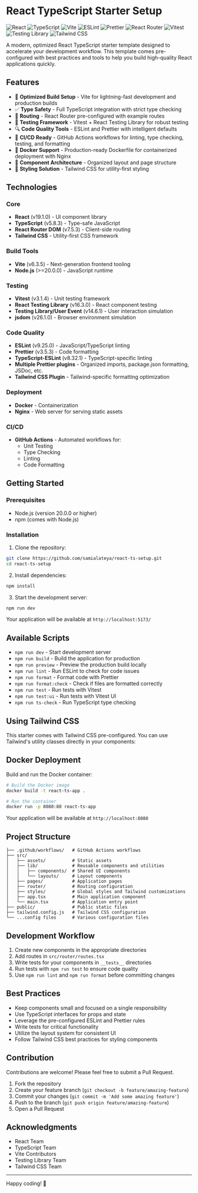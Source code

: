 # React TypeScript Starter Setup

![React](https://img.shields.io/badge/React-19.1.0-blue)
![TypeScript](https://img.shields.io/badge/TypeScript-5.8.3-blue)
![Vite](https://img.shields.io/badge/Vite-6.3.5-purple)
![ESLint](https://img.shields.io/badge/ESLint-9.25.0-yellow)
![Prettier](https://img.shields.io/badge/Prettier-3.5.3-pink)
![React Router](https://img.shields.io/badge/React_Router-7.5.3-red)
![Vitest](https://img.shields.io/badge/Vitest-3.1.4-green)
![Testing Library](https://img.shields.io/badge/Testing_Library-16.3.0-orange)
![Tailwind CSS](https://img.shields.io/badge/Tailwind_CSS-latest-blue)

A modern, optimized React TypeScript starter template designed to accelerate your development workflow. This template comes pre-configured with best practices and tools to help you build high-quality React applications quickly.

## Features

- 🚀 **Optimized Build Setup** - Vite for lightning-fast development and production builds
- ✅ **Type Safety** - Full TypeScript integration with strict type checking
- 📱 **Routing** - React Router pre-configured with example routes
- 🧪 **Testing Framework** - Vitest + React Testing Library for robust testing
- 🔍 **Code Quality Tools** - ESLint and Prettier with intelligent defaults
- 🔄 **CI/CD Ready** - GitHub Actions workflows for linting, type checking, testing, and formatting
- 🐳 **Docker Support** - Production-ready Dockerfile for containerized deployment with Nginx
- 🧩 **Component Architecture** - Organized layout and page structure
- 💅 **Styling Solution** - Tailwind CSS for utility-first styling

## Technologies

### Core

- **React** (v19.1.0) - UI component library
- **TypeScript** (v5.8.3) - Type-safe JavaScript
- **React Router DOM** (v7.5.3) - Client-side routing
- **Tailwind CSS** - Utility-first CSS framework

### Build Tools

- **Vite** (v6.3.5) - Next-generation frontend tooling
- **Node.js** (>=20.0.0) - JavaScript runtime

### Testing

- **Vitest** (v3.1.4) - Unit testing framework
- **React Testing Library** (v16.3.0) - React component testing
- **Testing Library/User Event** (v14.6.1) - User interaction simulation
- **jsdom** (v26.1.0) - Browser environment simulation

### Code Quality

- **ESLint** (v9.25.0) - JavaScript/TypeScript linting
- **Prettier** (v3.5.3) - Code formatting
- **TypeScript-ESLint** (v8.32.1) - TypeScript-specific linting
- **Multiple Prettier plugins** - Organized imports, package.json formatting, JSDoc, etc.
- **Tailwind CSS Plugin** - Tailwind-specific formatting optimization

### Deployment

- **Docker** - Containerization
- **Nginx** - Web server for serving static assets

### CI/CD

- **GitHub Actions** - Automated workflows for:
  - Unit Testing
  - Type Checking
  - Linting
  - Code Formatting

## Getting Started

### Prerequisites

- Node.js (version 20.0.0 or higher)
- npm (comes with Node.js)

### Installation

1. Clone the repository:

```bash
git clone https://github.com/samialateya/react-ts-setup.git
cd react-ts-setup
```

2. Install dependencies:

```bash
npm install
```

3. Start the development server:

```bash
npm run dev
```

Your application will be available at `http://localhost:5173/`

## Available Scripts

- `npm run dev` - Start development server
- `npm run build` - Build the application for production
- `npm run preview` - Preview the production build locally
- `npm run lint` - Run ESLint to check for code issues
- `npm run format` - Format code with Prettier
- `npm run format:check` - Check if files are formatted correctly
- `npm run test` - Run tests with Vitest
- `npm run test:ui` - Run tests with Vitest UI
- `npm run ts-check` - Run TypeScript type checking

## Using Tailwind CSS

This starter comes with Tailwind CSS pre-configured. You can use Tailwind's utility classes directly in your components:

## Docker Deployment

Build and run the Docker container:

```bash
# Build the Docker image
docker build -t react-ts-app .

# Run the container
docker run -p 8080:80 react-ts-app
```

Your application will be available at `http://localhost:8080`

## Project Structure

```
├── .github/workflows/   # GitHub Actions workflows
├── src/
│   ├── assets/          # Static assets
│   ├── lib/             # Reusable components and utilities
│   │   ├── components/  # Shared UI components
│   │   └── layouts/     # Layout components
│   ├── pages/           # Application pages
│   ├── router/          # Routing configuration
│   ├── styles/          # Global styles and Tailwind customizations
│   ├── app.tsx          # Main application component
│   └── main.tsx         # Application entry point
├── public/              # Public static files
├── tailwind.config.js   # Tailwind CSS configuration
└── ...config files      # Various configuration files
```

## Development Workflow

1. Create new components in the appropriate directories
2. Add routes in `src/router/routes.tsx`
3. Write tests for your components in `__tests__` directories
4. Run tests with `npm run test` to ensure code quality
5. Use `npm run lint` and `npm run format` before committing changes

## Best Practices

- Keep components small and focused on a single responsibility
- Use TypeScript interfaces for props and state
- Leverage the pre-configured ESLint and Prettier rules
- Write tests for critical functionality
- Utilize the layout system for consistent UI
- Follow Tailwind CSS best practices for styling components

## Contribution

Contributions are welcome! Please feel free to submit a Pull Request.

1. Fork the repository
2. Create your feature branch (`git checkout -b feature/amazing-feature`)
3. Commit your changes (`git commit -m 'Add some amazing feature'`)
4. Push to the branch (`git push origin feature/amazing-feature`)
5. Open a Pull Request

## Acknowledgments

- React Team
- TypeScript Team
- Vite Contributors
- Testing Library Team
- Tailwind CSS Team

---

Happy coding! 🚀
